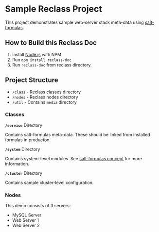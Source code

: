 # Sample Reclass Project

This project demonstrates sample web-server stack meta-data using [salt-formulas](https://github.com/salt-formulas).

## How to Build this Reclass Doc

1. Install [Node.js](https://nodejs.org/en/download/) with NPM
2. Run `npm install reclass-doc`
3. Run `reclass-doc` from reclass directory.

## Project Structure

- `/class` - Reclass classes directory
- `/nodes` - Reclass nodes directory
- `/util` - Contains `media` directory

### Classes

**`/service`** Directory

Contains salt-formulas meta-data. These should be linked from installed formulas in producton.

**`/system`** Directory

Contains system-level modules. See [salt-formulas concept](https://salt-formulas.readthedocs.io/en/latest/develop/overview-mda.html) for more information.

**`/cluster`** Directory

Contains sample cluster-level configuration.

### Nodes

This demo consists of 3 servers:

- MySQL Server
- Web Server 1
- Web Server 2